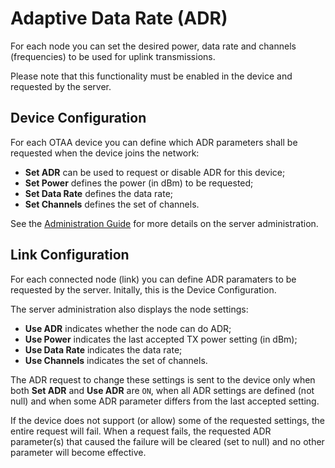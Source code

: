 # Adaptive Data Rate (ADR)

For each node you can set the desired power, data rate and channels (frequencies)
to be used for uplink transmissions.

Please note that this functionality must be enabled in the device and requested
by the server.

## Device Configuration

For each OTAA device you can define which ADR parameters shall be requested when
the device joins the network:
 - **Set ADR** can be used to request or disable ADR for this device;
 - **Set Power** defines the power (in dBm) to be requested;
 - **Set Data Rate** defines the data rate;
 - **Set Channels** defines the set of channels.

See the [Administration Guide](doc/Administration.md) for more details on the
server administration.

## Link Configuration

For each connected node (link) you can define ADR paramaters to be requested by
the server. Initally, this is the Device Configuration.

The server administration also displays the node settings:
 - **Use ADR** indicates whether the node can do ADR;
 - **Use Power** indicates the last accepted TX power setting (in dBm);
 - **Use Data Rate** indicates the data rate;
 - **Use Channels** indicates the set of channels.

The ADR request to change these settings is sent to the device only when both
**Set ADR** and **Use ADR** are `ON`, when all ADR settings are defined (not null)
and when some ADR parameter differs from the last accepted setting.

If the device does not support (or allow) some of the requested settings, the
entire request will fail. When a request fails, the requested ADR parameter(s) that
caused the failure will be cleared (set to null) and no other parameter will become
effective.
